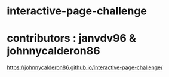 # interactive-page-challenge
# contributors : janvdv96 & johnnycalderon86
https://johnnycalderon86.github.io/interactive-page-challenge/
